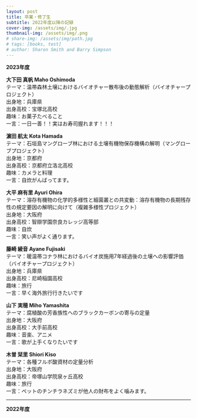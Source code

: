 ```yaml
---
layout: post
title: 卒業・修了生
subtitle: 2022年度以降の記録
cover-img: /assets/img/.jpg
thumbnail-img: /assets/img/.png
# share-img: /assets/img/path.jpg
# tags: [books, test]
# author: Sharon Smith and Barry Simpson
---
```

**2023年度**  

**大下田 真帆 Maho Oshimoda**  
テーマ：温帯森林土壌におけるバイオチャー散布後の動態解析（バイオチャープロジェクト）  
出身地：兵庫県  
出身高校：宝塚北高校  
趣味：お菓子たべること  
一言：一日一善！！実はお寿司握れます！！！

**濵田 航太 Kota Hamada**  
テーマ：石垣島マングローブ林における土壌有機物保存機構の解明（マングローブプロジェクト）  
出身地：京都府  
出身高校：京都府立洛北高校  
趣味：カメラと料理  
一言：自炊がんばってます。  

**大平 麻有里  Ayuri Ohira**  
テーマ：溶存有機物の化学的多様性と細菌叢との共変動：溶存有機物の長期残存性の規定要因の解明に向けて（複雑多様性プロジェクト）  
出身地：大阪府  
出身高校：智辯学園奈良カレッジ高等部  
趣味：自炊  
一言：笑い声がよく通ります。

**藤崎 綾音 Ayane Fujisaki**  
テーマ：暖温帯コナラ林におけるバイオ炭施用7年経過後の土壌への影響評価（バイオチャープロジェクト）  
出身地：兵庫県  
出身高校：尼崎稲園高校  
趣味：旅行  
一言：早く海外旅行行きたいです  

**山下 実穂 Miho Yamashita**  
テーマ：腐植酸の芳香族性へのブラックカーボンの寄与の定量  
出身地：大阪府  
出身高校：大手前高校  
趣味：音楽、アニメ  
一言：歌が上手くなりたいです  

**木曽 栞里 Shiori Kiso**  
テーマ：各種フルボ酸資材の定量分析  
出身地：大阪府  
出身高校：帝塚山学院泉ヶ丘高校  
趣味：旅行  
一言：ペットのチンチラネズミが他人の財布をよく噛みます。  

***

**2022年度**  
